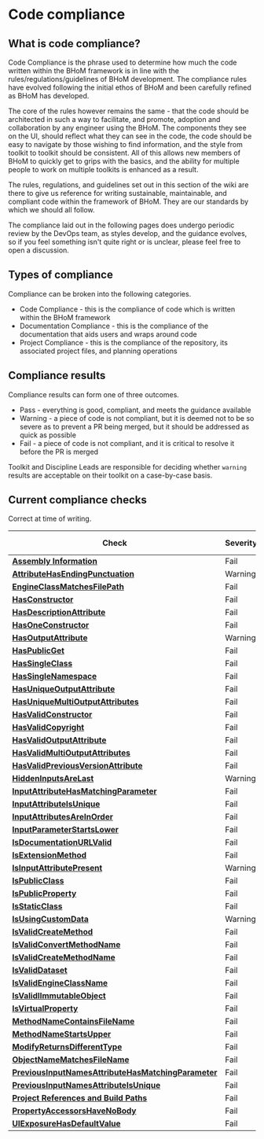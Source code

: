 # Code compliance

## What is code compliance?

Code Compliance is the phrase used to determine how much the code written within the BHoM framework is in line with the rules/regulations/guidelines of BHoM development. The compliance rules have evolved following the initial ethos of BHoM and been carefully refined as BHoM has developed.

The core of the rules however remains the same - that the code should be architected in such a way to facilitate, and promote, adoption and collaboration by any engineer using the BHoM. The components they see on the UI, should reflect what they can see in the code, the code should be easy to navigate by those wishing to find information, and the style from toolkit to toolkit should be consistent. All of this allows new members of BHoM to quickly get to grips with the basics, and the ability for multiple people to work on multiple toolkits is enhanced as a result.

The rules, regulations, and guidelines set out in this section of the wiki are there to give us reference for writing sustainable, maintainable, and compliant code within the framework of BHoM. They are our standards by which we should all follow.

The compliance laid out in the following pages does undergo periodic review by the DevOps team, as styles develop, and the guidance evolves, so if you feel something isn't quite right or is unclear, please feel free to open a discussion.

## Types of compliance

Compliance can be broken into the following categories.

 - Code Compliance - this is the compliance of code which is written within the BHoM framework
 - Documentation Compliance - this is the compliance of the documentation that aids users and wraps around code
 - Project Compliance - this is the compliance of the repository, its associated project files, and planning operations

## Compliance results

Compliance results can form one of three outcomes.

 - Pass - everything is good, compliant, and meets the guidance available
 - Warning - a piece of code is not compliant, but it is deemed not to be so severe as to prevent a PR being merged, but it should be addressed as quick as possible
 - Fail - a piece of code is not compliant, and it is critical to resolve it before the PR is merged

Toolkit and Discipline Leads are responsible for deciding whether `warning` results are acceptable on their toolkit on a case-by-case basis.

## Current compliance checks

Correct at time of writing.

| Check  | Severity | Compliance Type | 
| ------------- | ------------- | ------------- |
| [**Assembly Information**](/documentation/DevOps/Code%20Compliance%20and%20CI/Compliance%20Checks/AssemblyInfo-compliance) | Fail | Project |
| [**AttributeHasEndingPunctuation**](Compliance%20Checks/AttributeHasEndingPunctuation) | Warning | Documentation |
| [**EngineClassMatchesFilePath**](Compliance%20Checks/EngineClassMatchesFilePath) | Fail | Code |
| [**HasConstructor**](Compliance%20Checks/HasConstructor) | Fail | Code |
| [**HasDescriptionAttribute**](Compliance%20Checks/HasDescriptionAttribute) | Fail | Documentation |
| [**HasOneConstructor**](Compliance%20Checks/HasOneConstructor) | Fail | Code |
| [**HasOutputAttribute**](Compliance%20Checks/HasOutputAttribute) | Warning | Documentation |
| [**HasPublicGet**](Compliance%20Checks/HasPublicGet) | Fail | Code |
| [**HasSingleClass**](Compliance%20Checks/HasSingleClass) | Fail | Code |
| [**HasSingleNamespace**](Compliance%20Checks/HasSingleNamespace) | Fail | Code |
| [**HasUniqueOutputAttribute**](Compliance%20Checks/HasUniqueOutputAttribute) | Fail | Documentation |
| [**HasUniqueMultiOutputAttributes**](Compliance%20Checks/HasUniqueMultiOutputAttributes) | Fail | Documentation |
| [**HasValidConstructor**](Compliance%20Checks/HasValidConstructor) | Fail | Code |
| [**HasValidCopyright**](Compliance%20Checks/HasValidCopyright) | Fail | Copyright |
| [**HasValidOutputAttribute**](Compliance%20Checks/HasValidOutputAttribute) | Fail | Documentation |
| [**HasValidMultiOutputAttributes**](Compliance%20Checks/HasValidMultiOutputAttributes) | Fail | Documentation |
| [**HasValidPreviousVersionAttribute**](Compliance%20Checks/HasValidPreviousVersionAttribute) | Fail | Documentation |
| [**HiddenInputsAreLast**](Compliance%20Checks/HiddenInputsAreLast) | Warning | Documentation |
| [**InputAttributeHasMatchingParameter**](Compliance%20Checks/InputAttributeHasMatchingParameter) | Fail | Documentation |
| [**InputAttributeIsUnique**](Compliance%20Checks/InputAttributeIsUnique) | Fail | Documentation |
| [**InputAttributesAreInOrder**](Compliance%20Checks/InputAttributesAreInOrder) | Fail | Documentation |
| [**InputParameterStartsLower**](Compliance%20Checks/InputParameterStartsLower) | Fail | Code |
| [**IsDocumentationURLValid**](Compliance%20Checks/IsDocumentationURLValid) | Fail | Documentation |
| [**IsExtensionMethod**](Compliance%20Checks/IsExtensionMethod) | Fail | Code |
| [**IsInputAttributePresent**](Compliance%20Checks/IsInputAttributePresent) | Warning | Documentation |
| [**IsPublicClass**](Compliance%20Checks/IsPublicClass) | Fail | Code |
| [**IsPublicProperty**](Compliance%20Checks/IsPublicProperty) | Fail | Code |
| [**IsStaticClass**](Compliance%20Checks/IsStaticClass) | Fail | Code |
| [**IsUsingCustomData**](Compliance%20Checks/IsUsingCustomData) | Warning | Code |
| [**IsValidCreateMethod**](Compliance%20Checks/IsValidCreateMethod) | Fail | Code |
| [**IsValidConvertMethodName**](Compliance%20Checks/IsValidConvertMethodName) | Fail | Code |
| [**IsValidCreateMethodName**](Compliance%20Checks/IsValidCreateMethodName) | Fail | Code |
| [**IsValidDataset**](Compliance%20Checks/IsValidDataset) | Fail | Dataset |
| [**IsValidEngineClassName**](Compliance%20Checks/IsValidEngineClassName) | Fail | Code |
| [**IsValidIImmutableObject**](Compliance%20Checks/IsValidIImmutableObject) | Fail | Code |
| [**IsVirtualProperty**](Compliance%20Checks/IsVirtualProperty) | Fail | Code |
| [**MethodNameContainsFileName**](Compliance%20Checks/MethodNameContainsFileName) | Fail | Code |
| [**MethodNameStartsUpper**](Compliance%20Checks/MethodNameStartsUpper) | Fail | Code |
| [**ModifyReturnsDifferentType**](Compliance%20Checks/ModifyReturnsDifferentType) | Fail | Code |
| [**ObjectNameMatchesFileName**](Compliance%20Checks/ObjectNameMatchesFileName) | Fail | Code |
| [**PreviousInputNamesAttributeHasMatchingParameter**](Compliance%20Checks/PreviousInputNamesAttributeHasMatchingParameter) | Fail | Documentation |
| [**PreviousInputNamesAttributeIsUnique**](Compliance%20Checks/PreviousInputNamesAttributeIsUnique) | Fail | Documentation |
| [**Project References and Build Paths**](Compliance%20Checks/Project-References-and-Build-Paths) | Fail | Project |
| [**PropertyAccessorsHaveNoBody**](Compliance%20Checks/PropertyAccessorsHaveNoBody) | Fail | Code |
| [**UIExposureHasDefaultValue**](Compliance%20Checks/UIExposureHasDefaultValue) | Fail | Documentation |
